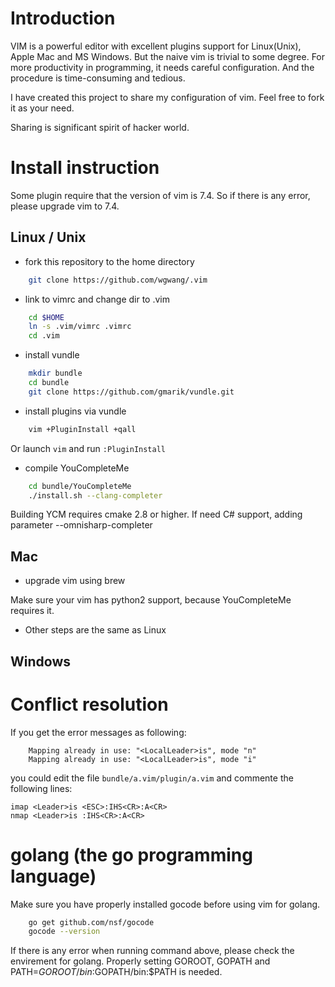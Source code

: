 
# Introduction

VIM is a powerful editor with excellent plugins support for Linux(Unix), Apple Mac and MS Windows. But the naive  vim is trivial to some degree. For more productivity in programming, it needs careful configuration. And the procedure is time-consuming and tedious. 

I have created this project to share my configuration of vim. Feel free to fork it as your need.

Sharing is significant spirit of hacker world.

# Install instruction

Some plugin require that the version of vim is 7.4. So if there is any error, please upgrade vim to 7.4. 


## Linux / Unix

* fork this repository to the home directory
```bash
    git clone https://github.com/wgwang/.vim
```

* link to vimrc and change dir to .vim
```bash
    cd $HOME
    ln -s .vim/vimrc .vimrc
    cd .vim
```

* install vundle
```bash
    mkdir bundle
    cd bundle
    git clone https://github.com/gmarik/vundle.git
```

*  install plugins via vundle
```bash
    vim +PluginInstall +qall
```

Or launch `vim` and run `:PluginInstall`


* compile YouCompleteMe

```bash
    cd bundle/YouCompleteMe
    ./install.sh --clang-completer
```

Building YCM requires cmake 2.8 or higher.
If need C# support, adding parameter --omnisharp-completer


## Mac

* upgrade vim using brew

Make sure your vim has python2 support, because YouCompleteMe requires it.

* Other steps are the same as Linux


## Windows



# Conflict resolution

If you get the error messages as following:
```
    Mapping already in use: "<LocalLeader>is", mode "n"
    Mapping already in use: "<LocalLeader>is", mode "i"
```
you could edit the file `bundle/a.vim/plugin/a.vim` and commente the following lines:
```
imap <Leader>is <ESC>:IHS<CR>:A<CR>
nmap <Leader>is :IHS<CR>:A<CR>
```




# golang (the go programming language)

Make sure you have properly installed gocode before using vim for golang. 

```bash
    go get github.com/nsf/gocode
    gocode --version
```

If there is any error when running command above, please check the  envirement for golang. 
Properly setting GOROOT, GOPATH and PATH=$GOROOT/bin:$GOPATH/bin:$PATH is needed.


